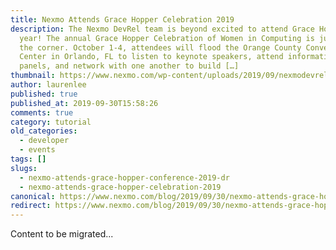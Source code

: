 ```yaml
---
title: Nexmo Attends Grace Hopper Celebration 2019
description: The Nexmo DevRel team is beyond excited to attend Grace Hopper this
  year! The annual Grace Hopper Celebration of Women in Computing is just around
  the corner. October 1-4, attendees will flood the Orange County Convention
  Center in Orlando, FL to listen to keynote speakers, attend informative
  panels, and network with one another to build […]
thumbnail: https://www.nexmo.com/wp-content/uploads/2019/09/nexmodevrelGHC.png
author: laurenlee
published: true
published_at: 2019-09-30T15:58:26
comments: true
category: tutorial
old_categories:
  - developer
  - events
tags: []
slugs:
  - nexmo-attends-grace-hopper-conference-2019-dr
  - nexmo-attends-grace-hopper-celebration-2019
canonical: https://www.nexmo.com/blog/2019/09/30/nexmo-attends-grace-hopper-conference-2019-dr
redirect: https://www.nexmo.com/blog/2019/09/30/nexmo-attends-grace-hopper-conference-2019-dr
---
```

Content to be migrated...